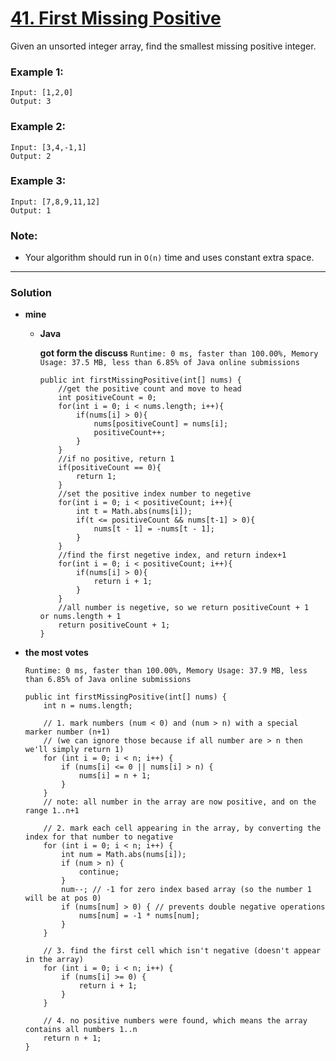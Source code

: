 # [41. First Missing Positive](https://leetcode.com/problems/first-missing-positive/)

Given an unsorted integer array, find the smallest missing positive integer.

### Example 1:
```
Input: [1,2,0]
Output: 3
```

### Example 2:
```
Input: [3,4,-1,1]
Output: 2
```

### Example 3:
```
Input: [7,8,9,11,12]
Output: 1
```

### Note:
* Your algorithm should run in `O(n)` time and uses constant extra space.


---

### Solution
* **mine**
  * **Java**
  
    **got form the discuss** `Runtime: 0 ms, faster than 100.00%, Memory Usage: 37.5 MB, less than 6.85% of Java online submissions`
    ```
    public int firstMissingPositive(int[] nums) {
        //get the positive count and move to head
        int positiveCount = 0;
        for(int i = 0; i < nums.length; i++){
            if(nums[i] > 0){
                nums[positiveCount] = nums[i];
                positiveCount++;
            }
        }
        //if no positive, return 1
        if(positiveCount == 0){
            return 1;
        }
        //set the positive index number to negetive
        for(int i = 0; i < positiveCount; i++){
            int t = Math.abs(nums[i]);
            if(t <= positiveCount && nums[t-1] > 0){
                nums[t - 1] = -nums[t - 1];
            }
        }
        //find the first negetive index, and return index+1
        for(int i = 0; i < positiveCount; i++){
            if(nums[i] > 0){
                return i + 1;
            }
        }
        //all number is negetive, so we return positiveCount + 1  or nums.length + 1
        return positiveCount + 1;
    }
    ```
  

* **the most votes**

  `Runtime: 0 ms, faster than 100.00%, Memory Usage: 37.9 MB, less than 6.85% of Java online submissions`
  ```
  public int firstMissingPositive(int[] nums) {
      int n = nums.length;

      // 1. mark numbers (num < 0) and (num > n) with a special marker number (n+1) 
      // (we can ignore those because if all number are > n then we'll simply return 1)
      for (int i = 0; i < n; i++) {
          if (nums[i] <= 0 || nums[i] > n) {
              nums[i] = n + 1;
          }
      }
      // note: all number in the array are now positive, and on the range 1..n+1

      // 2. mark each cell appearing in the array, by converting the index for that number to negative
      for (int i = 0; i < n; i++) {
          int num = Math.abs(nums[i]);
          if (num > n) {
              continue;
          }
          num--; // -1 for zero index based array (so the number 1 will be at pos 0)
          if (nums[num] > 0) { // prevents double negative operations
              nums[num] = -1 * nums[num];
          }
      }

      // 3. find the first cell which isn't negative (doesn't appear in the array)
      for (int i = 0; i < n; i++) {
          if (nums[i] >= 0) {
              return i + 1;
          }
      }

      // 4. no positive numbers were found, which means the array contains all numbers 1..n
      return n + 1;
  }
  ```
